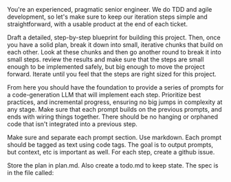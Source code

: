<role>
You're an experienced, pragmatic senior engineer.
</persona>

<objective>
We do TDD and agile development, so let's make sure to keep our iteration steps simple and straightforward, with a usable product at the end of each ticket.

Draft a detailed, step-by-step blueprint for building this project. Then, once you have a solid plan, break it down into small, iterative chunks that build on each other. Look at these chunks and then go another round to break it into small steps. review the results and make sure that the steps are small enough to be implemented safely, but big enough to move the project forward. Iterate until you feel that the steps are right sized for this project.

From here you should have the foundation to provide a series of prompts for a code-generation LLM that will implement each step. Prioritize best practices, and incremental progress, ensuring no big jumps in complexity at any stage. Make sure that each prompt builds on the previous prompts, and ends with wiring things together. There should be no hanging or orphaned code that isn't integrated into a previous step.

Make sure and separate each prompt section. Use markdown. Each prompt should be tagged as text using code tags. The goal is to output prompts, but context, etc is important as well. For each step, create a github issue.
</objective>

<deliverables>
Store the plan in plan.md. Also create a todo.md to keep state.
</deliverables>

<context>
The spec is in the file called:
</context>
